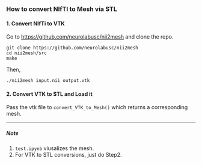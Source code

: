 ### How to convert NIfTI to Mesh via STL

#### 1. Convert NIfTi to VTK<br>
Go to https://github.com/neurolabusc/nii2mesh and clone the repo.
```
git clone https://github.com/neurolabusc/nii2mesh
cd nii2mesh/src
make
```
Then,
```
./nii2mesh input.nii output.vtk
```

#### 2. Convert VTK to STL and Load it
Pass  the vtk file to ```convert_VTK_to_Mesh()``` which returns a corresponding mesh.

-------------------
##### Note
1. ```test.ipynb``` viusalizes the mesh.
2. For VTK to STL conversions, just do Step2.

